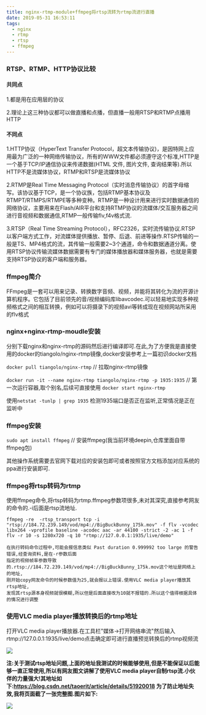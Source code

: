 ```yaml
---
title: nginx-rtmp-module+ffmpeg将rtsp流转为rtmp流进行直播
date: 2019-05-31 16:53:11
tags:
  - nginx
  - rtmp
  - rtsp
  - ffmpeg
---
```


### RTSP、RTMP、HTTP协议比较

#### 共同点

1.都是用在应用层的协议

2.理论上这三种协议都可以做直播和点播，但直播一般用RTSP和RTMP点播用HTTP

#### 不同点

1.HTTP协议（HyperText Transfer Protocol，超文本传输协议)，是因特网上应用最为广泛的一种网络传输协议，所有的WWW文件都必须遵守这个标准,HTTP是一个基于TCP/IP通信协议来传递数据(HTML 文件, 图片文件, 查询结果等).所以HTTP不是流媒体协议，RTMP和RTSP是流媒体协议

2.RTMP是Real Time Messaging Protocol（实时消息传输协议）的首字母缩写。该协议基于TCP，是一个协议族，包括RTMP基本协议及RTMPT/RTMPS/RTMPE等多种变种。RTMP是一种设计用来进行实时数据通信的网络协议，主要用来在Flash/AIR平台和支持RTMP协议的流媒体/交互服务器之间进行音视频和数据通信,RTMP一般传输flv,f4v格式流.

3.RTSP（Real Time Streaming Protocol），RFC2326，实时流传输协议.RTSP以客户端方式工作，对流媒体提供播放、暂停、后退、前进等操作.RTSP传输的一般是TS、MP4格式的流，其传输一般需要2~3个通道，命令和数据通道分离。使用RTSP协议传输流媒体数据需要有专门的媒体播放器和媒体服务器，也就是需要支持RTSP协议的客户端和服务器。

### ffmpeg简介

FFmpeg是一套可以用来记录、转换数字音频、视频，并能将其转化为流的开源计算机程序。它包括了目前领先的音/视频编码库libavcodec.可以轻易地实现多种视频格式之间的相互转换，例如可以将摄录下的视频avi等转成现在视频网站所采用的flv格式

### nginx+nginx-rtmp-moudle安装

分别下载nginx和nginx-rtmp的源码然后进行编译即可.在此,为了方便我是直接使用的docker的tiangolo/nginx-rtmp镜像,docker安装参考上一篇初识docker文档

`docker pull tiangolo/nginx-rtmp` // 拉取nginx-rtmp镜像

`docker run -it --name nginx-rtmp tiangolo/nginx-rtmp -p 1935:1935` // 第一次运行容器,取个别名,后续可直接使用 `docker start nginx-rtmp`

使用`netstat -tunlp | grep 1935` 检测1935端口是否正在监听,正常情况是正在监听中

### ffmpeg安装

`sudo apt install ffmpeg` // 安装ffmpeg(我当前环境deepin,仓库里面自带ffmpeg包)

其他操作系统需要去官网下载对应的安装包即可或者按照官方文档添加对应系统的ppa进行安装即可.

### ffmpeg将rtsp转码为rtmp

使用ffmpeg命令,将rtsp转码为rtmp.ffmpeg参数项很多,未对其深究,直接参考网友的命令的.-i后面是rtsp流地址.

`ffmpeg -re  -rtsp_transport tcp -i "rtsp://184.72.239.149/vod/mp4://BigBuckBunny_175k.mov" -f flv -vcodec libx264 -vprofile baseline -acodec aac -ar 44100 -strict -2 -ac 1 -f flv -r 10 -s 1280x720 -q 10 "rtmp://127.0.0.1:1935/live/demo"`

    在执行转码命令过程中,可能会报信息类似 Past duration 0.999992 too large 的警告错误,经查询资料,是在-r参数后面
    指定的视频帧率参数导致的.rtsp://184.72.239.149/vod/mp4://BigBuckBunny_175k.mov这个地址是网络上的地址,
    刚开始copy网友命令的时候参数值为25,就会报以上错误.使用VLC media player播放其rtsp地址,
    发现其rtsp源本身视频就很模糊,所以但是后面直接改为10就不报错的.所以这个值得根据具体的情况进行调整

### 使用VLC media player播放转换后的rtmp地址

打开VLC media player播放器.在工具栏"媒体->打开网络串流"然后输入rtmp://127.0.0.1:1935/live/demo点击确定即可进行直播预览转换后的rtmp视频流

![](/images/rtmp-result.png)

**注:关于测试rtsp地址问题,上面的地址我测试的时候能够使用,但是不能保证以后能够一直正常使用,所以有网友图文讲解了使用VLC media player自制rtsp流.小伙伴的力量强大!其地址如下:https://blog.csdn.net/taoerit/article/details/51920018 
为了防止地址失效,我将页面截了一张完整图.图片如下:**

![](/images/build_push_rtsp.jpg)